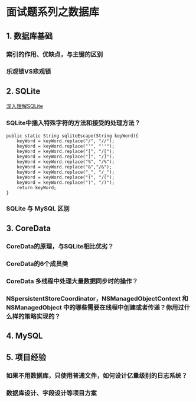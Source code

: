 # 面试题系列之数据库

## 1. 数据库基础

### 索引的作用、优缺点，与主键的区别

### 乐观锁VS悲观锁

## 2. SQLite

[深入理解SQLite](https://www.kancloud.cn/kangdandan/sqlite/64326)

### SQLite中插入特殊字符的方法和接受的处理方法？

```
public static String sqliteEscape(String keyWord){
    keyWord = keyWord.replace("/", "//");
    keyWord = keyWord.replace("'", "''");
    keyWord = keyWord.replace("[", "/[");
    keyWord = keyWord.replace("]", "/]");
    keyWord = keyWord.replace("%", "/%");
    keyWord = keyWord.replace("&","/&");
    keyWord = keyWord.replace("_", "/_");
    keyWord = keyWord.replace("(", "/(");
    keyWord = keyWord.replace(")", "/)");
    return keyWord;
}
```
### SQLite 与 MySQL 区别

## 3. CoreData

### CoreData的原理，与SQLite相比优劣？

### CoreData的6个成员类

### CoreData 多线程中处理大量数据同步时的操作？

### NSpersistentStoreCoordinator，NSManagedObjectContext 和 NSManagedObject 中的哪些需要在线程中创建或者传递？你用过什么样的策略实现的？


## 4. MySQL






## 5. 项目经验
### 如果不用数据库，只使用普通文件，如何设计亿量级别的日志系统？

### 数据库设计、字段设计等项目方案